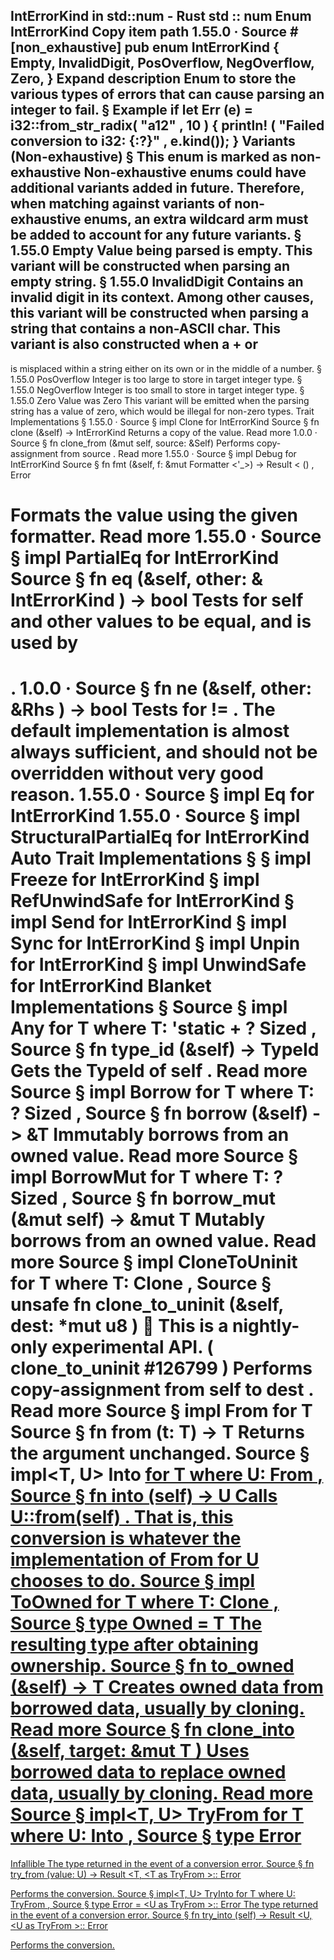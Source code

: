 IntErrorKind in std::num - Rust
std
::
num
Enum
IntErrorKind
Copy item path
1.55.0
·
Source
#[non_exhaustive]
pub enum IntErrorKind {
    Empty,
    InvalidDigit,
    PosOverflow,
    NegOverflow,
    Zero,
}
Expand description
Enum to store the various types of errors that can cause parsing an integer to fail.
§
Example
if let
Err
(e) = i32::from_str_radix(
"a12"
,
10
) {
println!
(
"Failed conversion to i32: {:?}"
, e.kind());
}
Variants (Non-exhaustive)
§
This enum is marked as non-exhaustive
Non-exhaustive enums could have additional variants added in future. Therefore, when matching against variants of non-exhaustive enums, an extra wildcard arm must be added to account for any future variants.
§
1.55.0
Empty
Value being parsed is empty.
This variant will be constructed when parsing an empty string.
§
1.55.0
InvalidDigit
Contains an invalid digit in its context.
Among other causes, this variant will be constructed when parsing a string that
contains a non-ASCII char.
This variant is also constructed when a
+
or
-
is misplaced within a string
either on its own or in the middle of a number.
§
1.55.0
PosOverflow
Integer is too large to store in target integer type.
§
1.55.0
NegOverflow
Integer is too small to store in target integer type.
§
1.55.0
Zero
Value was Zero
This variant will be emitted when the parsing string has a value of zero, which
would be illegal for non-zero types.
Trait Implementations
§
1.55.0
·
Source
§
impl
Clone
for
IntErrorKind
Source
§
fn
clone
(&self) ->
IntErrorKind
Returns a copy of the value.
Read more
1.0.0
·
Source
§
fn
clone_from
(&mut self, source: &Self)
Performs copy-assignment from
source
.
Read more
1.55.0
·
Source
§
impl
Debug
for
IntErrorKind
Source
§
fn
fmt
(&self, f: &mut
Formatter
<'_>) ->
Result
<
()
,
Error
>
Formats the value using the given formatter.
Read more
1.55.0
·
Source
§
impl
PartialEq
for
IntErrorKind
Source
§
fn
eq
(&self, other: &
IntErrorKind
) ->
bool
Tests for
self
and
other
values to be equal, and is used by
==
.
1.0.0
·
Source
§
fn
ne
(&self, other:
&Rhs
) ->
bool
Tests for
!=
. The default implementation is almost always sufficient,
and should not be overridden without very good reason.
1.55.0
·
Source
§
impl
Eq
for
IntErrorKind
1.55.0
·
Source
§
impl
StructuralPartialEq
for
IntErrorKind
Auto Trait Implementations
§
§
impl
Freeze
for
IntErrorKind
§
impl
RefUnwindSafe
for
IntErrorKind
§
impl
Send
for
IntErrorKind
§
impl
Sync
for
IntErrorKind
§
impl
Unpin
for
IntErrorKind
§
impl
UnwindSafe
for
IntErrorKind
Blanket Implementations
§
Source
§
impl<T>
Any
for T
where
    T: 'static + ?
Sized
,
Source
§
fn
type_id
(&self) ->
TypeId
Gets the
TypeId
of
self
.
Read more
Source
§
impl<T>
Borrow
<T> for T
where
    T: ?
Sized
,
Source
§
fn
borrow
(&self) ->
&T
Immutably borrows from an owned value.
Read more
Source
§
impl<T>
BorrowMut
<T> for T
where
    T: ?
Sized
,
Source
§
fn
borrow_mut
(&mut self) ->
&mut T
Mutably borrows from an owned value.
Read more
Source
§
impl<T>
CloneToUninit
for T
where
    T:
Clone
,
Source
§
unsafe fn
clone_to_uninit
(&self, dest:
*mut
u8
)
🔬
This is a nightly-only experimental API. (
clone_to_uninit
#126799
)
Performs copy-assignment from
self
to
dest
.
Read more
Source
§
impl<T>
From
<T> for T
Source
§
fn
from
(t: T) -> T
Returns the argument unchanged.
Source
§
impl<T, U>
Into
<U> for T
where
    U:
From
<T>,
Source
§
fn
into
(self) -> U
Calls
U::from(self)
.
That is, this conversion is whatever the implementation of
From
<T> for U
chooses to do.
Source
§
impl<T>
ToOwned
for T
where
    T:
Clone
,
Source
§
type
Owned
= T
The resulting type after obtaining ownership.
Source
§
fn
to_owned
(&self) -> T
Creates owned data from borrowed data, usually by cloning.
Read more
Source
§
fn
clone_into
(&self, target:
&mut T
)
Uses borrowed data to replace owned data, usually by cloning.
Read more
Source
§
impl<T, U>
TryFrom
<U> for T
where
    U:
Into
<T>,
Source
§
type
Error
=
Infallible
The type returned in the event of a conversion error.
Source
§
fn
try_from
(value: U) ->
Result
<T, <T as
TryFrom
<U>>::
Error
>
Performs the conversion.
Source
§
impl<T, U>
TryInto
<U> for T
where
    U:
TryFrom
<T>,
Source
§
type
Error
= <U as
TryFrom
<T>>::
Error
The type returned in the event of a conversion error.
Source
§
fn
try_into
(self) ->
Result
<U, <U as
TryFrom
<T>>::
Error
>
Performs the conversion.